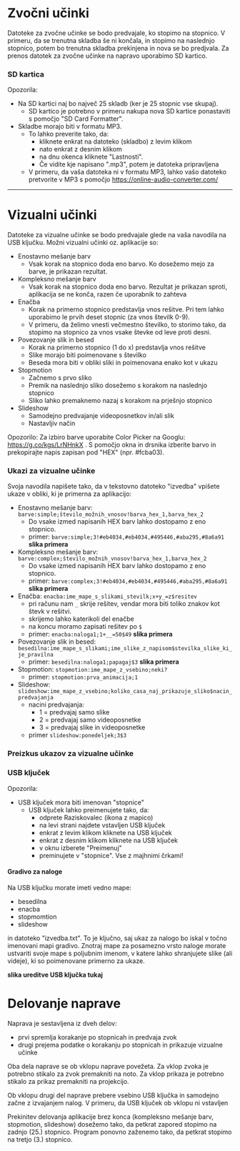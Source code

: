 # Zvočni učinki
Datoteke za zvočne učinke se bodo predvajale, ko stopimo na stopnico. V primeru, da se trenutna skladba še ni končala, in stopimo na naslednjo stopnico, potem bo trenutna skladba prekinjena in nova se bo predjvala.
Za prenos datotek za zvočne učinke na napravo uporabimo SD kartico.

### SD kartica
Opozorila:
- Na SD kartici naj bo največ 25 skladb (ker je 25 stopnic vse skupaj).
  - SD kartico je potrebno v primeru nakupa nova SD kartice ponastaviti s pomočjo "SD Card Formatter".
- Skladbe morajo biti v formatu MP3.
  - To lahko preverite tako, da:
    * kliknete enkrat na datoteko (skladbo) z levim klikom
    * nato enkrat z desnim klikom
    * na dnu okenca kliknete "Lastnosti".
    * Če vidite kje napisano ".mp3", potem je datoteka pripravljena
  - V primeru, da vaša datoteka ni v formatu MP3, lahko vašo datoteko pretvorite v MP3 s pomočjo https://online-audio-converter.com/
***
# Vizualni učinki
Datoteke za vizualne učinke se bodo predvajale glede na vaša navodila na USB ključku.
Možni vizualni učinki oz. aplikacije so:
- Enostavno mešanje barv
  - Vsak korak na stopnico doda eno barvo. Ko dosežemo mejo za barve, je prikazan rezultat. 
- Kompleksno mešanje barv
  - Vsak korak na stopnico doda eno barvo. Rezultat je prikazan sproti, aplikacija se ne konča, razen če uporabnik to zahteva
- Enačba
  - Korak na primerno stopnico predstavlja vnos rešitve. Pri tem lahko uporabimo le prvih deset stopnic (za vnos številk 0-9).
  - V primeru, da želimo vnesti večmestno številko, to storimo tako, da stopimo na stopnico za vnos vsake števke od leve proti desni.
- Povezovanje slik in besed
  - Korak na primerno stopnico (1 do x) predstavlja vnos rešitve
  - Slike morajo biti poimenovane s številko
  - Beseda mora biti v obliki sliki in poimenovana enako kot v ukazu
- Stopmotion
  - Začnemo s prvo sliko
  - Premik na naslednjo sliko dosežemo s korakom na naslednjo stopnico
  - Sliko lahko premaknemo nazaj s korakom na prješnjo stopnico
- Slideshow
  - Samodejno predvajanje videoposnetkov in/ali slik
  - Nastavljiv način

Opozorilo: Za izbiro barve uporabite Color Picker na Googlu: https://g.co/kgs/LrNHnkX . S pomočjo okna in drsnika izberite barvo in prekopirajte napis zapisan pod "HEX" (npr. #fcba03).

### Ukazi za vizualne učinke
Svoja navodila napišete tako, da v tekstovno datoteko "izvedba" vpišete ukaze v obliki, ki je primerna za aplikacijo:
- Enostavno mešanje barv: `barve:simple;število_možnih_vnosov!barva_hex_1,barva_hex_2`
  - Do vsake izmed napisanih HEX barv lahko dostopamo z eno stopnico.
  - primer: `barve:simple;3!#eb4034,#eb4034,#495446,#aba295,#8a6a91`
**slika primera**
- Kompleksno mešanje barv: `barve:complex;število_možnih_vnosov!barva_hex_1,barva_hex_2`
  - Do vsake izmed napisanih HEX barv lahko dostopamo z eno stopnico.
  - primer: `barve:complex;3!#eb4034,#eb4034,#495446,#aba295,#8a6a91`
**slika primera**
- Enačba: `enacba:ime_mape_s_slikami_stevilk;x+y_=z$resitev`
  - pri računu nam `_` skrije rešitev, vendar mora biti toliko znakov kot števk v rešitvi.
  - skrijemo lahko katerikoli del enačbe
  - na koncu moramo zapisati rešitev po `$`
  - primer: `enacba:naloga1;1+__=50$49`
**slika primera**
- Povezovanje slik in besed: `besedilna:ime_mape_s_slikami;ime_slike_z_napisom$stevilka_slike_ki_je_pravilna`
  - primer: `besedilna:naloga1;papagaj$3`
**slika primera**
- Stopmotion: `stopmotion:ime_mape_z_vsebino;neki?`
  - primer: `stopmotion:prva_animacija;1`
- Slideshow: `slideshow:ime_mape_z_vsebino;koliko_casa_naj_prikazuje_sliko$nacin_predvajanja`
  - nacini predvajanja:
    - 1 = predvajaj samo slike
    - 2 = predvajaj samo videoposnetke
    - 3 = predvajaj slike in videoposnetke
  - primer `slideshow:ponedeljek;3$3`

### Preizkus ukazov za vizualne učinke

### USB ključek
Opozorila:
- USB ključek mora biti imenovan "stopnice"
  - USB ključek lahko preimenujete tako, da:
    * odprete Raziskovalec (ikona z mapico)
    * na levi strani najdete vstavljen USB ključek
    * enkrat z levim klikom kliknete na USB ključek
    * enkrat z desnim klikom kliknete na USB ključek
    * v oknu izberete "Preimenuj"
    * preminujete v "stopnice". Vse z majhnimi črkami!

#### Gradivo za naloge
Na USB ključku morate imeti vedno mape:
- besedilna
- enacba
- stopmomtion
- slideshow

in datoteko "izvedba.txt".
To je ključno, saj ukaz za nalogo bo iskal v točno imenovani mapi gradivo. Znotraj mape za posamezno vrsto naloge morate ustvariti svoje mape s poljubnim imenom, v katere lahko shranjujete slike (ali videje), ki so poimenovane primerno za ukaze.

**slika ureditve USB ključka tukaj**

# Delovanje naprave
Naprava je sestavljena iz dveh delov:
- prvi spremlja korakanje po stopnicah in predvaja zvok
- drugi prejema podatke o korakanju po stopnicah in prikazuje vizualne učinke

Oba dela naprave se ob vklopu naprave povežeta. Za vklop zvoka je potrebno stikalo za zvok premakniti na noto. Za vklop prikaza je potrebno stikalo za prikaz premakniti na projekcijo.

Ob vklopu drugi del naprave prebere vsebino USB ključka in samodejno začne z izvajanjem nalog. V primeru, da USB ključek ob vklopu ni vstavljen

Prekinitev delovanja aplikacije brez konca (kompleksno mešanje barv, stopmotion, slideshow) dosežemo tako, da petkrat zapored stopimo na zadnjo (25.) stopnico. Program ponovno zaženemo tako, da petkrat stopimo na tretjo (3.) stopnico. 
